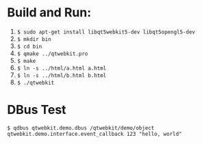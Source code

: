 # Build and Run:

1. `$ sudo apt-get install libqt5webkit5-dev libqt5opengl5-dev`
2. `$ mkdir bin`
3. `$ cd bin`
4. `$ qmake ../qtwebkit.pro`
5. `$ make`
6. `$ ln -s ../html/a.html a.html`
7. `$ ln -s ../html/b.html b.html`
7. `$ ./qtwebkit`

# DBus Test

`$ qdbus qtwebkit.demo.dbus /qtwebkit/demo/object qtwebkit.demo.interface.event_callback 123 "hello, world"`
